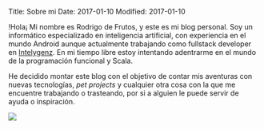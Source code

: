 Title: Sobre mi
Date: 2017-01-10
Modified: 2017-01-10

!Hola¡ Mi nombre es Rodrigo de Frutos, y este es mi blog personal. Soy un informático especializado en inteligencia artificial, con experiencia en el mundo Android aunque actualmente trabajando como fullstack developer en [Intelygenz](http://www.intelygenz.es/). En mi tiempo libre estoy intentando adentrarme en el mundo de la programación funcional y Scala.

He decidido montar este blog con el objetivo de contar mis aventuras con nuevas tecnologías, *pet projects* y cualquier otra cosa con la que me encuentre trabajando o trasteando, por si a alguien le puede servir de ayuda o inspiración.

<img style="display: block; margin-left: auto; margin-right: auto" src="http://i.giphy.com/OkMQ3AnbmkE5a.gif">
